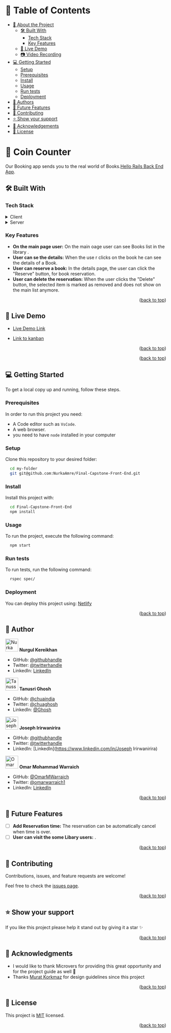 <a name="readme-top"></a>

<!--
HOW TO USE:
This is an example of how you may give instructions on setting up your project locally.

Modify this file to match your project and remove sections that don't apply.

REQUIRED SECTIONS:
- Table of Contents
- About the Project
  - Built With
  - Live Demo
- Getting Started
- Authors
- Future Features
- Contributing
- Show your support
- Acknowledgements
- License

OPTIONAL SECTIONS:
- FAQ

After you're finished please remove all the comments and instructions!
-->

<!-- TABLE OF CONTENTS -->

# 📗 Table of Contents

- [📖 About the Project](#about-project)
  - [🛠 Built With](#built-with)
    - [Tech Stack](#tech-stack)
    - [Key Features](#key-features)
  - [🚀 Live Demo](#live-demo)
  - [📷 Video Recording](#video-record)
- [💻 Getting Started](#getting-started)
  - [Setup](#setup)
  - [Prerequisites](#prerequisites)
  - [Install](#install)
  - [Usage](#usage)
  - [Run tests](#run-tests)
  - [Deployment](#triangular_flag_on_post-deployment)
- [👥 Authors](#authors)
- [🔭 Future Features](#future-features)
- [🤝 Contributing](#contributing)
- [⭐️ Show your support](#support)
- [🙏 Acknowledgements](#acknowledgements)
- [📝 License](#license)

<!-- PROJECT DESCRIPTION -->

# 📖 Coin Counter <a name="about-project"></a>

Our Booking app sends you to the real world of Books.[Hello Rails Back End App](https://github.com/NurkaAmre/Final-Capstone-Back-End).

## 🛠 Built With <a name="built-with"></a>

### Tech Stack <a name="tech-stack"></a>

<details>
  <summary>Client</summary>
  <ul>
    <li>View Template Engine ".JS"</li>
  </ul>
</details>

<details>
  <summary>Server</summary>
  <ul>
    <li><a href="http://localhost:3000">React</a></li>
  </ul>
</details>


<!-- Features -->

### Key Features <a name="key-features"></a>

- **On the main page user:** On the main oage user can see Books list in the library .
- **User can se the details:** When the use r clicks on the book he can see the details of a Book.
- **User can reserve a book:** In the details page, the user can click the "Reserve" button, for book reservation.
- **User can delete the reservation:** When the user clicks the "Delete" button, the selected item is marked as removed and does not show on the main list anymore.

<p align="right">(<a href="#readme-top">back to top</a>)</p>

<!-- LIVE DEMO -->

## 🚀 Live Demo <a name="live-demo"></a>

- [Live Demo Link](https://nurka.onrender.com)

- [Link to kanban](https://github.com/NurkaAmre/Final-Capstone-Back-End/projects/1)

<p align="right">(<a href="#readme-top">back to top</a>)</p>

<p align="right">(<a href="#readme-top">back to top</a>)</p>

<!-- GETTING STARTED -->

## 💻 Getting Started <a name="getting-started"></a>

To get a local copy up and running, follow these steps.

### Prerequisites

In order to run this project you need:

- A Code editor such as `VsCode`.
- A web browser.
- you need to have  `node` installed in your computer 

### Setup

Clone this repository to your desired folder:

```sh
  cd my-folder
  git git@github.com:NurkaAmre/Final-Capstone-Front-End.git
```

### Install

Install this project with:

```sh
  cd Final-Capstone-Front-End
  npm install
```

### Usage

To run the project, execute the following command:

```sh
  npm start
```

### Run tests

To run tests, run the following command:

```sh
  rspec spec/
```

### Deployment <a name="triangular_flag_on_post-deployment"></a>

You can deploy this project using: [Netlify](https://www.netlify.com/with/react/)

<p align="right">(<a href="#readme-top">back to top</a>)</p>

<!-- AUTHORS -->

## 👥 Author <a name="authors"></a>

<img src="https://ca.slack-edge.com/T47CT8XPG-U03REQGC0US-8675abab04f7-512" alt="Nurka" width="40" height="40" /> **Nurgul Kereikhan**

- GitHub: [@githubhandle](https://github.com/NurkaAmre)
- Twitter: [@twitterhandle](https://twitter.com/AmreNurgul)
- LinkedIn: [LinkedIn](https://www.linkedin.com/in/amre-nurgul/)

<img src="https://ca.slack-edge.com/T47CT8XPG-U03NTSNV4RK-49df5661aad0-512" alt="Tanussri" width="40" height="40" /> **Tanusri Ghosh**

- GitHub: [@chuaindia](https://github.com/chuaindia)
- Twitter: [@chuaghosh](https://twitter.com/chuaghosh25)
- LinkedIn: [@Ghosh](https://www.linkedin.com/in/tanusri-ghosh-2a56b814/)

<img src="https://avatars.githubusercontent.com/u/105460631?v=4" alt="Joseph" width="40" height="40" /> **Joseph Irirwanirira**

- GitHub: [@githubhandle](https://github.com/Irirwanirira)
- Twitter: [@twitterhandle](https://twitter.com/iri_joseph)
- LinkedIn: [LinkedIn](https://www.linkedin.com/in/Joseph Irirwanirira)

<img src="https://ca.slack-edge.com/T47CT8XPG-U03KHBLE332-7b0c9c134114-512" alt="Omar Mohammad Warraich" width="40" height="40" /> **Omar Mohammad Warraich**

- GitHub: [@OmarMWarraich](https://github.com/OmarMWarraich)
- Twitter: [@omarwarraich1](https://twitter.com/omarwarraich1)
- LinkedIn: [LinkedIn](https://linkedin.com/in/o-va)

<p align="right">(<a href="#readme-top">back to top</a>)</p>

<!-- FUTURE FEATURES -->

## 🔭 Future Features <a name="future-features"></a>

- [ ] **Add Reservation time:** The reservation can be automatically cancel when time is over.
- [ ] **User can visit the some Libary users:** .

<p align="right">(<a href="#readme-top">back to top</a>)</p>

<!-- CONTRIBUTING -->

## 🤝 Contributing <a name="contributing"></a>

Contributions, issues, and feature requests are welcome!

Feel free to check the [issues page](https://github.com/NurkaAmre/Final-Capstone-Front-end/issues).

<p align="right">(<a href="#readme-top">back to top</a>)</p>

<!-- SUPPORT -->

## ⭐️ Show your support <a name="support"></a>

If you like this project please help it stand out by giving it a star ✨

<p align="right">(<a href="#readme-top">back to top</a>)</p>

## 🙏 Acknowledgments <a name="acknowledgements"></a>

- I would like to thank Microvers for providing this great opportunity and for the project guide as well 👏
- Thanks [Murat Korkmaz](https://www.behance.net/muratk) for design guidelines since this project

<p align="right">(<a href="#readme-top">back to top</a>)</p>

<!-- LICENSE -->

## 📝 License <a name="license"></a>

This project is [MIT](./LICENSE) licensed.

<p align="right">(<a href="#readme-top">back to top</a>)</p>

